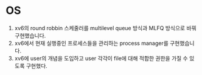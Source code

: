 # OS
1. xv6의 round robbin 스케줄러를 multilevel queue 방식과 MLFQ 방식으로 바꿔 구현했습니다.
2. xv6에서 현재 실행중인 프로세스들을 관리하는 process manager를 구현했습니다.
3. xv6에 user의 개념을 도입하고 user 각각이 file에 대해 적합한 권한을 가질 수 있도록 구현했다.
